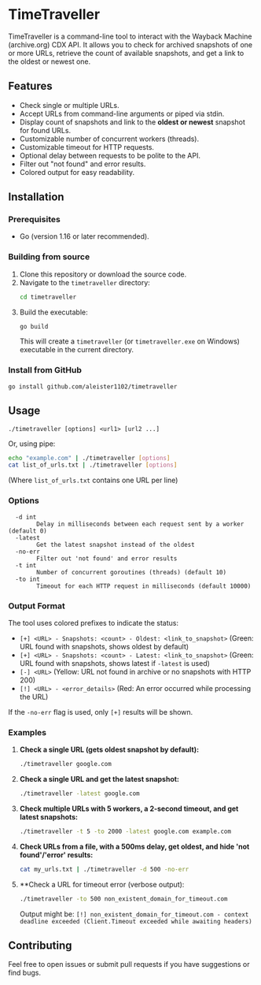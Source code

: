 # TimeTraveller

TimeTraveller is a command-line tool to interact with the Wayback Machine (archive.org) CDX API. It allows you to check for archived snapshots of one or more URLs, retrieve the count of available snapshots, and get a link to the oldest or newest one.

## Features

- Check single or multiple URLs.
- Accept URLs from command-line arguments or piped via stdin.
- Display count of snapshots and link to the **oldest or newest** snapshot for found URLs.
- Customizable number of concurrent workers (threads).
- Customizable timeout for HTTP requests.
- Optional delay between requests to be polite to the API.
- Filter out "not found" and error results.
- Colored output for easy readability.

## Installation

### Prerequisites

- Go (version 1.16 or later recommended).

### Building from source

1.  Clone this repository or download the source code.
2.  Navigate to the `timetraveller` directory:
    ```bash
    cd timetraveller
    ```
3.  Build the executable:
    ```bash
    go build
    ```
    This will create a `timetraveller` (or `timetraveller.exe` on Windows) executable in the current directory.


### Install from GitHub

```shell
go install github.com/aleister1102/timetraveller
```

## Usage

```
./timetraveller [options] <url1> [url2 ...]
```

Or, using pipe:

```bash
echo "example.com" | ./timetraveller [options]
cat list_of_urls.txt | ./timetraveller [options]
```

(Where `list_of_urls.txt` contains one URL per line)

### Options

```
  -d int
    	Delay in milliseconds between each request sent by a worker (default 0)
  -latest
    	Get the latest snapshot instead of the oldest
  -no-err
    	Filter out 'not found' and error results
  -t int
    	Number of concurrent goroutines (threads) (default 10)
  -to int
    	Timeout for each HTTP request in milliseconds (default 10000)
```

### Output Format

The tool uses colored prefixes to indicate the status:

-   `[+] <URL> - Snapshots: <count> - Oldest: <link_to_snapshot>` (Green: URL found with snapshots, shows oldest by default)
-   `[+] <URL> - Snapshots: <count> - Latest: <link_to_snapshot>` (Green: URL found with snapshots, shows latest if `-latest` is used)
-   `[-] <URL>` (Yellow: URL not found in archive or no snapshots with HTTP 200)
-   `[!] <URL> - <error_details>` (Red: An error occurred while processing the URL)

If the `-no-err` flag is used, only `[+]` results will be shown.

### Examples

1.  **Check a single URL (gets oldest snapshot by default):**
    ```bash
    ./timetraveller google.com
    ```

2.  **Check a single URL and get the latest snapshot:**
    ```bash
    ./timetraveller -latest google.com
    ```

3.  **Check multiple URLs with 5 workers, a 2-second timeout, and get latest snapshots:**
    ```bash
    ./timetraveller -t 5 -to 2000 -latest google.com example.com
    ```

4.  **Check URLs from a file, with a 500ms delay, get oldest, and hide 'not found'/'error' results:**
    ```bash
    cat my_urls.txt | ./timetraveller -d 500 -no-err
    ```

5.  **Check a URL for timeout error (verbose output):
    ```bash
    ./timetraveller -to 500 non_existent_domain_for_timeout.com
    ```
    Output might be:
    `[!] non_existent_domain_for_timeout.com - context deadline exceeded (Client.Timeout exceeded while awaiting headers)`

## Contributing

Feel free to open issues or submit pull requests if you have suggestions or find bugs. 
